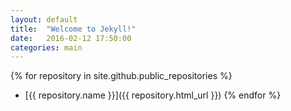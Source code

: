 ```yaml
---
layout: default
title:  "Welcome to Jekyll!"
date:   2016-02-12 17:50:00
categories: main
---
```


{% for repository in site.github.public_repositories %}
  * [{{ repository.name }}]({{ repository.html_url }})
{% endfor %}

